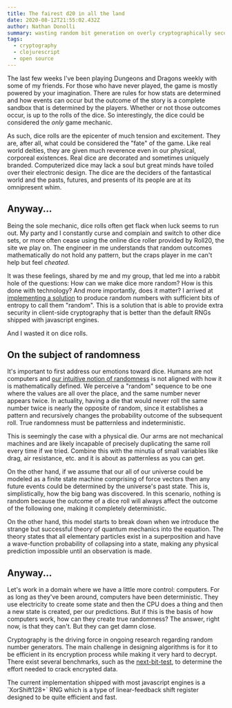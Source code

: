```yaml
---
title: The fairest d20 in all the land
date: 2020-08-12T21:55:02.432Z
author: Nathan Donolli
summary: wasting random bit generation on overly cryptographically secure dice
tags:
  - cryptography
  - clojurescript
  - open source
---
```

The last few weeks I've been playing Dungeons and Dragons weekly with some of my friends.  For those who have never played, the game is mostly powered by your imagination.  There are rules for how stats are determined and how events can occur but the outcome of the story is a complete sandbox that is determined by the players.  Whether or not those outcomes occur, is up to the rolls of the dice.  So interestingly, the dice could be considered the *only* game mechanic.

As such, dice rolls are the epicenter of much tension and excitement.  They are, after all, what could be considered the "fate" of the game.  Like real world deities, they are given much reverence even in our physical, corporeal existences.  Real dice are decorated and sometimes uniquely branded. Computerized dice may lack a soul but great minds have toiled over their electronic design.  The dice are the deciders of the fantastical world and the pasts, futures, and presents of its people are at its omnipresent whim.

## Anyway...

Being the sole mechanic, dice rolls often get flack when luck seems to run out.  My party and I constantly curse and complain and switch to other dice sets, or more often cease using the online dice roller provided by Roll20, the site we play on.  The engineer in me understands that random outcomes mathematically do not hold any pattern, but the craps player in me can't help but feel *cheated.* 

It was these feelings, shared by me and my group, that led me into a rabbit hole of the questions: How can we make dice more random?  How is this done with technology? And more importantly, does it matter? I arrived at [implementing a solution](https://github.com/ndonolli/winkler) to produce random numbers with sufficient bits of entropy to call them "random". This is a solution that is able to provide extra security in client-side cryptography that is better than the default RNGs shipped with javascript engines.

And I wasted it on dice rolls.

## On the subject of randomness

It's important to first address our emotions toward dice.  Humans are not computers and [our intuitive notion of randomness](https://www.sciencedirect.com/science/article/pii/019688589190029I) is not aligned with how it is mathematically defined.  We perceive a "random" sequence to be one where the values are all over the place, and the same number never appears twice.  In actuality, having a die that would never roll the same number twice is nearly the opposite of random, since it establishes a pattern and recursively changes the probability outcome of the subsequent roll.  True randomness must be patternless and indeterministic.

This is seemingly the case with a physical die.  Our arms are not mechanical machines and are likely incapable of precisely duplicating the same roll every time if we tried.  Combine this with the minutia of small variables like drag, air resistance, etc. and it is about as patternless as you can get.

On the other hand, if we assume that our all of our universe could be modeled as a finite state machine comprising of force vectors then any future events could be determined by the universe's past state.  This is, simplistically, how the big bang was discovered.  In this scenario, nothing is random because the outcome of a dice roll will always affect the outcome of the following one, making it completely deterministic.  

On the other hand, this model starts to break down when we introduce the strange but successful theory of quantum mechanics into the equation. The theory states that all elementary particles exist in a superposition and have a wave-function probability of collapsing into a state, making any physical prediction impossible until an observation is made.

## Anyway...

Let's work in a domain where we have a little more control: computers.  For as long as they've been around, computers have been deterministic.  They use electricity to create some state and then the CPU does a thing and then a new state is created, per our predictions.  But if this is the basis of how computers work, how can they create true randomness?  The answer, right now, is that they can't.  But they can get damn close.

Cryptography is the driving force in ongoing research regarding random number generators. The main challenge in designing algorithms is for it to be efficient in its encryption process while making it very hard to decrypt.  There exist several benchmarks, such as the [next-bit-test](https://en.wikipedia.org/wiki/Next-bit_test), to determine the effort needed to crack encrypted data.

The current implementation shipped with most javascript engines is a \`XorShift128+\` RNG which is a type of linear-feedback shift register designed to be quite efficient and fast.